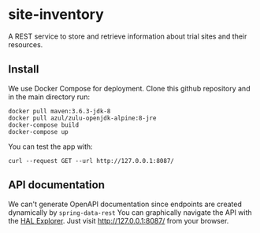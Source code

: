 # site-inventory
A REST service to store and retrieve information about trial sites and their resources.

## Install

We use Docker Compose for deployment. Clone this github repository and in the main directory run:

```
docker pull maven:3.6.3-jdk-8
docker pull azul/zulu-openjdk-alpine:8-jre
docker-compose build
docker-compose up
```

You can test the app with:

```
curl --request GET --url http://127.0.0.1:8087/
```

## API documentation

We can't generate OpenAPI documentation since endpoints are created dynamically by `spring-data-rest`
You can graphically navigate the API with the [HAL Explorer](https://github.com/toedter/hal-explorer).
Just visit http://127.0.0.1:8087/ from your browser.

